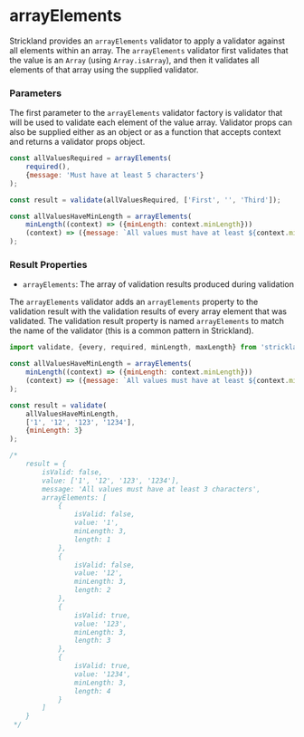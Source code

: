 # arrayElements

Strickland provides an `arrayElements` validator to apply a validator against all elements within an array. The `arrayElements` validator first validates that the value is an `Array` \(using `Array.isArray`\), and then it validates all elements of that array using the supplied validator.

### Parameters

The first parameter to the `arrayElements` validator factory is validator that will be used to validate each element of the value array. Validator props can also be supplied either as an object or as a function that accepts context and returns a validator props object.

```jsx
const allValuesRequired = arrayElements(
    required(),
    {message: 'Must have at least 5 characters'}
);

const result = validate(allValuesRequired, ['First', '', 'Third']);

const allValuesHaveMinLength = arrayElements(
    minLength((context) => ({minLength: context.minLength}))
    (context) => ({message: `All values must have at least ${context.minLength} characters`})
);
```

### Result Properties

* `arrayElements`: The array of validation results produced during validation

The `arrayElements` validator adds an `arrayElements` property to the validation result with the validation results of every array element that was validated. The validation result property is named `arrayElements` to match the name of the validator \(this is a common pattern in Strickland\).

```jsx
import validate, {every, required, minLength, maxLength} from 'strickland';

const allValuesHaveMinLength = arrayElements(
    minLength((context) => ({minLength: context.minLength}))
    (context) => ({message: `All values must have at least ${context.minLength} characters`})
);

const result = validate(
    allValuesHaveMinLength,
    ['1', '12', '123', '1234'],
    {minLength: 3}
);

/*
    result = {
        isValid: false,
        value: ['1', '12', '123', '1234'],
        message: 'All values must have at least 3 characters',
        arrayElements: [
            {
                isValid: false,
                value: '1',
                minLength: 3,
                length: 1
            },
            {
                isValid: false,
                value: '12',
                minLength: 3,
                length: 2
            },
            {
                isValid: true,
                value: '123',
                minLength: 3,
                length: 3
            },
            {
                isValid: true,
                value: '1234',
                minLength: 3,
                length: 4
            }
        ]
    }
 */
```

